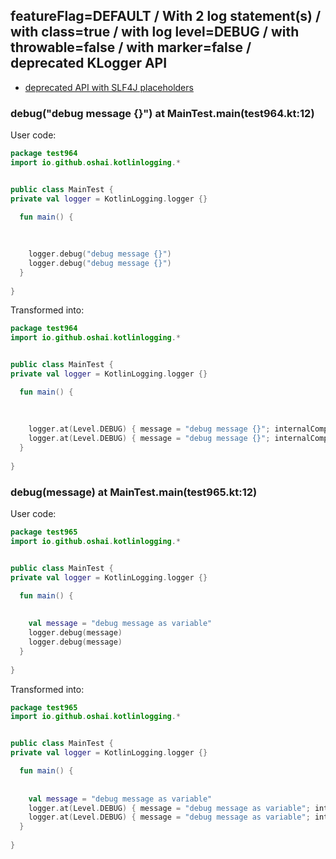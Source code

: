 ## featureFlag=DEFAULT / With 2 log statement(s) / with class=true / with log level=DEBUG / with throwable=false / with marker=false / deprecated KLogger API

* [deprecated API with SLF4J placeholders](deprecated-slf4j-placeholders.md)

###  debug("debug message {}") at MainTest.main(test964.kt:12)

User code:
```kotlin
package test964
import io.github.oshai.kotlinlogging.*


public class MainTest {
private val logger = KotlinLogging.logger {}

  fun main() {
    
    
    
    logger.debug("debug message {}")
    logger.debug("debug message {}")
  }
  
}


```
  
Transformed into:
```kotlin
package test964
import io.github.oshai.kotlinlogging.*


public class MainTest {
private val logger = KotlinLogging.logger {}

  fun main() {
    
    
    
    logger.at(Level.DEBUG) { message = "debug message {}"; internalCompilerData = KLoggingEventBuilder.InternalCompilerData(messageTemplate = "\"debug message {}\"", className = "test964.MainTest", methodName = "main", fileName = "test964.kt", lineNumber = 12)
    logger.at(Level.DEBUG) { message = "debug message {}"; internalCompilerData = KLoggingEventBuilder.InternalCompilerData(messageTemplate = "\"debug message {}\"", className = "test964.MainTest", methodName = "main", fileName = "test964.kt", lineNumber = 13)
  }
  
}


```

###  debug(message) at MainTest.main(test965.kt:12)

User code:
```kotlin
package test965
import io.github.oshai.kotlinlogging.*


public class MainTest {
private val logger = KotlinLogging.logger {}

  fun main() {
    
    
    val message = "debug message as variable"
    logger.debug(message)
    logger.debug(message)
  }
  
}


```
  
Transformed into:
```kotlin
package test965
import io.github.oshai.kotlinlogging.*


public class MainTest {
private val logger = KotlinLogging.logger {}

  fun main() {
    
    
    val message = "debug message as variable"
    logger.at(Level.DEBUG) { message = "debug message as variable"; internalCompilerData = KLoggingEventBuilder.InternalCompilerData(messageTemplate = "message", className = "test965.MainTest", methodName = "main", fileName = "test965.kt", lineNumber = 12)
    logger.at(Level.DEBUG) { message = "debug message as variable"; internalCompilerData = KLoggingEventBuilder.InternalCompilerData(messageTemplate = "message", className = "test965.MainTest", methodName = "main", fileName = "test965.kt", lineNumber = 13)
  }
  
}


```

